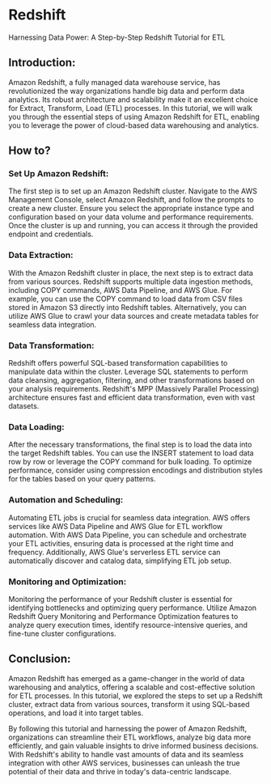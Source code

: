 # Redshift
Harnessing Data Power: A Step-by-Step Redshift Tutorial for ETL

## Introduction:

Amazon Redshift, a fully managed data warehouse service, has revolutionized the way organizations handle big data and perform data analytics. Its robust architecture and scalability make it an excellent choice for Extract, Transform, Load (ETL) processes. In this tutorial, we will walk you through the essential steps of using Amazon Redshift for ETL, enabling you to leverage the power of cloud-based data warehousing and analytics.

## How to?
### Set Up Amazon Redshift:
The first step is to set up an Amazon Redshift cluster. Navigate to the AWS Management Console, select Amazon Redshift, and follow the prompts to create a new cluster. Ensure you select the appropriate instance type and configuration based on your data volume and performance requirements. Once the cluster is up and running, you can access it through the provided endpoint and credentials.

### Data Extraction:
With the Amazon Redshift cluster in place, the next step is to extract data from various sources. Redshift supports multiple data ingestion methods, including COPY commands, AWS Data Pipeline, and AWS Glue. For example, you can use the COPY command to load data from CSV files stored in Amazon S3 directly into Redshift tables. Alternatively, you can utilize AWS Glue to crawl your data sources and create metadata tables for seamless data integration.

### Data Transformation:
Redshift offers powerful SQL-based transformation capabilities to manipulate data within the cluster. Leverage SQL statements to perform data cleansing, aggregation, filtering, and other transformations based on your analysis requirements. Redshift's MPP (Massively Parallel Processing) architecture ensures fast and efficient data transformation, even with vast datasets.

### Data Loading:
After the necessary transformations, the final step is to load the data into the target Redshift tables. You can use the INSERT statement to load data row by row or leverage the COPY command for bulk loading. To optimize performance, consider using compression encodings and distribution styles for the tables based on your query patterns.

### Automation and Scheduling:
Automating ETL jobs is crucial for seamless data integration. AWS offers services like AWS Data Pipeline and AWS Glue for ETL workflow automation. With AWS Data Pipeline, you can schedule and orchestrate your ETL activities, ensuring data is processed at the right time and frequency. Additionally, AWS Glue's serverless ETL service can automatically discover and catalog data, simplifying ETL job setup.

### Monitoring and Optimization:
Monitoring the performance of your Redshift cluster is essential for identifying bottlenecks and optimizing query performance. Utilize Amazon Redshift Query Monitoring and Performance Optimization features to analyze query execution times, identify resource-intensive queries, and fine-tune cluster configurations.

## Conclusion:

Amazon Redshift has emerged as a game-changer in the world of data warehousing and analytics, offering a scalable and cost-effective solution for ETL processes. In this tutorial, we explored the steps to set up a Redshift cluster, extract data from various sources, transform it using SQL-based operations, and load it into target tables.

By following this tutorial and harnessing the power of Amazon Redshift, organizations can streamline their ETL workflows, analyze big data more efficiently, and gain valuable insights to drive informed business decisions. With Redshift's ability to handle vast amounts of data and its seamless integration with other AWS services, businesses can unleash the true potential of their data and thrive in today's data-centric landscape.
